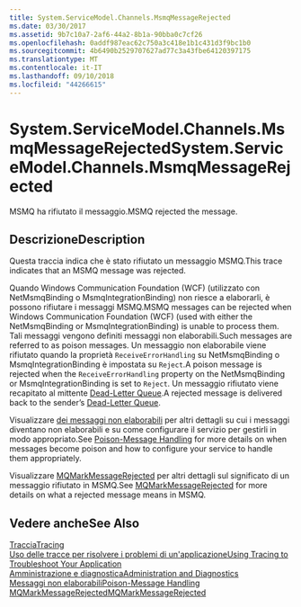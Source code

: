 ```yaml
---
title: System.ServiceModel.Channels.MsmqMessageRejected
ms.date: 03/30/2017
ms.assetid: 9b7c10a7-2af6-44a2-8b1a-90bba0c7cf26
ms.openlocfilehash: 0addf987eac62c750a3c418e1b1c431d3f9bc1b0
ms.sourcegitcommit: 4b6490b2529707627ad77c3a43fbe64120397175
ms.translationtype: MT
ms.contentlocale: it-IT
ms.lasthandoff: 09/10/2018
ms.locfileid: "44266615"
---
```

# <a name="systemservicemodelchannelsmsmqmessagerejected"></a><span data-ttu-id="15741-102">System.ServiceModel.Channels.MsmqMessageRejected</span><span class="sxs-lookup"><span data-stu-id="15741-102">System.ServiceModel.Channels.MsmqMessageRejected</span></span>
<span data-ttu-id="15741-103">MSMQ ha rifiutato il messaggio.</span><span class="sxs-lookup"><span data-stu-id="15741-103">MSMQ rejected the message.</span></span>  
  
## <a name="description"></a><span data-ttu-id="15741-104">Descrizione</span><span class="sxs-lookup"><span data-stu-id="15741-104">Description</span></span>  
 <span data-ttu-id="15741-105">Questa traccia indica che è stato rifiutato un messaggio MSMQ.</span><span class="sxs-lookup"><span data-stu-id="15741-105">This trace indicates that an MSMQ message was rejected.</span></span>  
  
 <span data-ttu-id="15741-106">Quando Windows Communication Foundation (WCF) (utilizzato con NetMsmqBinding o MsmqIntegrationBinding) non riesce a elaborarli, è possono rifiutare i messaggi MSMQ.</span><span class="sxs-lookup"><span data-stu-id="15741-106">MSMQ messages can be rejected when Windows Communication Foundation (WCF) (used with either the NetMsmqBinding or MsmqIntegrationBinding) is unable to process them.</span></span> <span data-ttu-id="15741-107">Tali messaggi vengono definiti messaggi non elaborabili.</span><span class="sxs-lookup"><span data-stu-id="15741-107">Such messages are referred to as poison messages.</span></span> <span data-ttu-id="15741-108">Un messaggio non elaborabile viene rifiutato quando la proprietà `ReceiveErrorHandling` su NetMsmqBinding o MsmqIntegrationBinding è impostata su `Reject`.</span><span class="sxs-lookup"><span data-stu-id="15741-108">A poison message is rejected when the `ReceiveErrorHandling` property on the NetMsmqBinding or MsmqIntegrationBinding is set to `Reject`.</span></span> <span data-ttu-id="15741-109">Un messaggio rifiutato viene recapitato al mittente [Dead-Letter Queue](https://go.microsoft.com/fwlink/?LinkID=99544).</span><span class="sxs-lookup"><span data-stu-id="15741-109">A rejected message is delivered back to the sender’s [Dead-Letter Queue](https://go.microsoft.com/fwlink/?LinkID=99544).</span></span>  
  
 <span data-ttu-id="15741-110">Visualizzare [dei messaggi non elaborabili](https://go.microsoft.com/fwlink/?LinkID=99546) per altri dettagli su cui i messaggi diventano non elaborabili e su come configurare il servizio per gestirli in modo appropriato.</span><span class="sxs-lookup"><span data-stu-id="15741-110">See [Poison-Message Handling](https://go.microsoft.com/fwlink/?LinkID=99546) for more details on when messages become poison and how to configure your service to handle them appropriately.</span></span>  
  
 <span data-ttu-id="15741-111">Visualizzare [MQMarkMessageRejected](https://go.microsoft.com/fwlink/?LinkID=99548) per altri dettagli sul significato di un messaggio rifiutato in MSMQ.</span><span class="sxs-lookup"><span data-stu-id="15741-111">See [MQMarkMessageRejected](https://go.microsoft.com/fwlink/?LinkID=99548) for more details on what a rejected message means in MSMQ.</span></span>  
  
## <a name="see-also"></a><span data-ttu-id="15741-112">Vedere anche</span><span class="sxs-lookup"><span data-stu-id="15741-112">See Also</span></span>  
 [<span data-ttu-id="15741-113">Traccia</span><span class="sxs-lookup"><span data-stu-id="15741-113">Tracing</span></span>](../../../../../docs/framework/wcf/diagnostics/tracing/index.md)  
 [<span data-ttu-id="15741-114">Uso delle tracce per risolvere i problemi di un'applicazione</span><span class="sxs-lookup"><span data-stu-id="15741-114">Using Tracing to Troubleshoot Your Application</span></span>](../../../../../docs/framework/wcf/diagnostics/tracing/using-tracing-to-troubleshoot-your-application.md)  
 [<span data-ttu-id="15741-115">Amministrazione e diagnostica</span><span class="sxs-lookup"><span data-stu-id="15741-115">Administration and Diagnostics</span></span>](../../../../../docs/framework/wcf/diagnostics/index.md)  
 [<span data-ttu-id="15741-116">Messaggi non elaborabili</span><span class="sxs-lookup"><span data-stu-id="15741-116">Poison-Message Handling</span></span>](https://go.microsoft.com/fwlink/?LinkID=99546)  
 [<span data-ttu-id="15741-117">MQMarkMessageRejected</span><span class="sxs-lookup"><span data-stu-id="15741-117">MQMarkMessageRejected</span></span>](https://go.microsoft.com/fwlink/?LinkID=99548)

